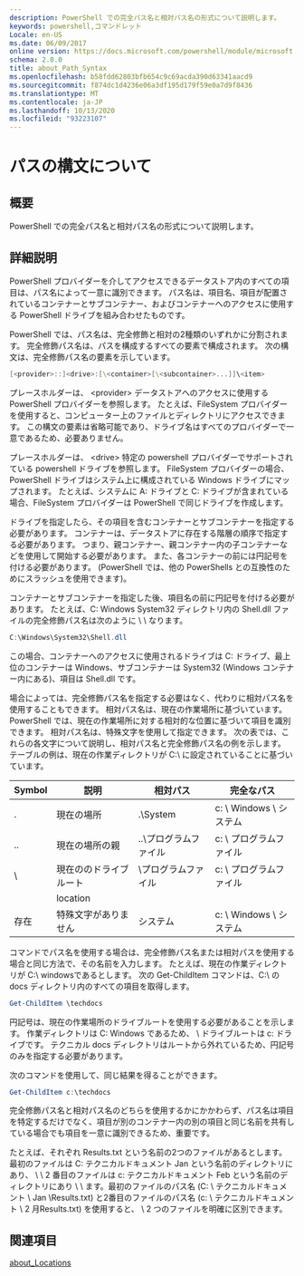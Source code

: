 ```yaml
---
description: PowerShell での完全パス名と相対パス名の形式について説明します。
keywords: powershell,コマンドレット
Locale: en-US
ms.date: 06/09/2017
online version: https://docs.microsoft.com/powershell/module/microsoft.powershell.core/about/about_path_syntax?view=powershell-7&WT.mc_id=ps-gethelp
schema: 2.0.0
title: about_Path_Syntax
ms.openlocfilehash: b58fdd62803bfb654c9c69acda390d63341aacd9
ms.sourcegitcommit: f874dc1d4236e06a3df195d179f59e0a7d9f8436
ms.translationtype: MT
ms.contentlocale: ja-JP
ms.lasthandoff: 10/13/2020
ms.locfileid: "93223107"
---
```

# <a name="about-path-syntax"></a>パスの構文について

## <a name="short-description"></a>概要
PowerShell での完全パス名と相対パス名の形式について説明します。

## <a name="long-description"></a>詳細説明

PowerShell プロバイダーを介してアクセスできるデータストア内のすべての項目は、パス名によって一意に識別できます。 パス名は、項目名、項目が配置されているコンテナーとサブコンテナー、およびコンテナーへのアクセスに使用する PowerShell ドライブを組み合わせたものです。

PowerShell では、パス名は、完全修飾と相対の2種類のいずれかに分割されます。 完全修飾パス名は、パスを構成するすべての要素で構成されます。 次の構文は、完全修飾パス名の要素を示しています。

```powershell
[<provider>::]<drive>:[\<container>[\<subcontainer>...]]\<item>
```

プレースホルダーは、 \<provider\> データストアへのアクセスに使用する PowerShell プロバイダーを参照します。 たとえば、FileSystem プロバイダーを使用すると、コンピューター上のファイルとディレクトリにアクセスできます。 この構文の要素は省略可能であり、ドライブ名はすべてのプロバイダーで一意であるため、必要ありません。

プレースホルダーは、 \<drive\> 特定の powershell プロバイダーでサポートされている powershell ドライブを参照します。 FileSystem プロバイダーの場合、PowerShell ドライブはシステム上に構成されている Windows ドライブにマップされます。 たとえば、システムに A: ドライブと C: ドライブが含まれている場合、FileSystem プロバイダーは PowerShell で同じドライブを作成します。

ドライブを指定したら、その項目を含むコンテナーとサブコンテナーを指定する必要があります。 コンテナーは、データストアに存在する階層の順序で指定する必要があります。 つまり、親コンテナー、親コンテナー内の子コンテナーなどを使用して開始する必要があります。 また、各コンテナーの前には円記号を付ける必要があります。 (PowerShell では、他の PowerShells との互換性のためにスラッシュを使用できます)。

コンテナーとサブコンテナーを指定した後、項目名の前に円記号を付ける必要があります。 たとえば、C: Windows System32 ディレクトリ内の Shell.dll ファイルの完全修飾パス名は次のように \\ \\ なります。

```powershell
C:\Windows\System32\Shell.dll
```

この場合、コンテナーへのアクセスに使用されるドライブは C: ドライブ、最上位のコンテナーは Windows、サブコンテナーは System32 (Windows コンテナー内にある)、項目は Shell.dll です。

場合によっては、完全修飾パス名を指定する必要はなく、代わりに相対パス名を使用することもできます。 相対パス名は、現在の作業場所に基づいています。 PowerShell では、現在の作業場所に対する相対的な位置に基づいて項目を識別できます。 相対パス名は、特殊文字を使用して指定できます。 次の表では、これらの各文字について説明し、相対パス名と完全修飾パス名の例を示します。 テーブルの例は、現在の作業ディレクトリが C:\ に設定されていることに基づいています。

|Symbol|説明               |相対パス    |完全なパス          |
|------|--------------------------|-----------------|-------------------|
|.     |現在の場所          |.\\System        |c: \\ Windows \\ システム|
|..    |現在の場所の親|..\\プログラムファイル|c: \\ プログラムファイル  |
|\     |現在ののドライブルート     |\\プログラムファイル  |c: \\ プログラムファイル  |
|      |location                  |                 |                   |
|存在|特殊文字がありません     |システム           |c: \\ Windows \\ システム|

コマンドでパス名を使用する場合は、完全修飾パス名または相対パスを使用する場合と同じ方法で、その名前を入力します。 たとえば、現在の作業ディレクトリが C:\ windowsであるとします。 次の Get-ChildItem コマンドは、C:\ の docs ディレクトリ内のすべての項目を取得します。

```powershell
Get-ChildItem \techdocs
```

円記号は、現在の作業場所のドライブルートを使用する必要があることを示します。 作業ディレクトリは C: Windows であるため、 \\ ドライブルートは c: ドライブです。 テクニカル docs ディレクトリはルートから外れているため、円記号のみを指定する必要があります。

次のコマンドを使用して、同じ結果を得ることができます。

```powershell
Get-ChildItem c:\techdocs
```

完全修飾パス名と相対パス名のどちらを使用するかにかかわらず、パス名は項目を特定するだけでなく、項目が別のコンテナー内の別の項目と同じ名前を共有している場合でも項目を一意に識別できるため、重要です。

たとえば、それぞれ Results.txt という名前の2つのファイルがあるとします。
最初のファイルは C: テクニカルドキュメント Jan という名前のディレクトリにあり、 \\ \\ 2 番目のファイルは c: テクニカルドキュメント Feb という名前のディレクトリにあり \\ \\ ます。最初のファイルのパス名 (C: \\ テクニカルドキュメント \\ Jan \\Results.txt) と2番目のファイルのパス名 (c: \\ テクニカルドキュメント \\ 2 月Results.txt) を使用すると、 \\ 2 つのファイルを明確に区別できます。

## <a name="see-also"></a>関連項目

[about_Locations](about_Locations.md)
